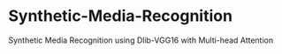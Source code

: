 # Synthetic-Media-Recognition
Synthetic Media Recognition using Dlib-VGG16 with Multi-head Attention
